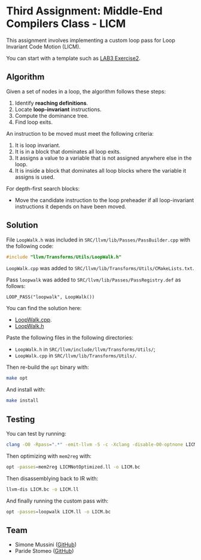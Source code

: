# Third Assignment: Middle-End Compilers Class - LICM

This assignment involves implementing a custom loop pass for Loop Invariant Code Motion (LICM).

You can start with a template such as [LAB3 Exercise2](https://github.com/simomux/LLVM_17/tree/c108417a3bbab5545b7fed1c2dc0f75b7432d83f/TEST/LAB3/Exercise2).

## Algorithm

Given a set of nodes in a loop, the algorithm follows these steps:

1. Identify **reaching definitions**.
2. Locate **loop-invariant** instructions.
3. Compute the dominance tree.
4. Find loop exits.

An instruction to be moved must meet the following criteria:

1. It is loop invariant.
2. It is in a block that dominates all loop exits.
3. It assigns a value to a variable that is not assigned anywhere else in the loop.
4. It is inside a block that dominates all loop blocks where the variable it assigns is used.

For depth-first search blocks:

* Move the candidate instruction to the loop preheader if all loop-invariant instructions it depends on have been moved.

## Solution

File `LoopWalk.h` was included in `SRC/llvm/lib/Passes/PassBuilder.cpp` with the following code:

```cpp
#include "llvm/Transforms/Utils/LoopWalk.h"
```

`LoopWalk.cpp` was added to `SRC/llvm/lib/Transforms/Utils/CMakeLists.txt`.

Pass `loopwalk` was added to `SRC/llvm/lib/Passes/PassRegistry.def` as follows:

```text
LOOP_PASS("loopwalk", LoopWalk())
```

You can find the solution here:

* [LoopWalk.cpp](https://github.com/simomux/LLVM_17/blob/c108417a3bbab5545b7fed1c2dc0f75b7432d83f/TEST/Assignment3/LoopWalk.cpp).
* [LoopWalk.h](https://github.com/simomux/LLVM_17/blob/0e81133baf086c595d61ff524ce518b63a3696b5/TEST/Assignment3/LoopWalk.h)

Paste the following files in the following directories:

* `LoopWalk.h` in `SRC/llvm/include/llvm/Transforms/Utils/`;
* `LoopWalk.cpp` in `SRC/llvm/lib/Transforms/Utils/`.

Then re-build the `opt` binary with:

```bash
make opt
```

And install with:

```bash
make install
```

## Testing

You can test by running:

```bash
clang -O0 -Rpass=".*" -emit-llvm -S -c -Xclang -disable-O0-optnone LICM.c -o LICMNotOptimized.ll
```

Then optimizing with `mem2reg` with:

```bash
opt -passes=mem2reg LICMNotOptimized.ll -o LICM.bc
```

Then disassemblying back to IR with:

```bash
llvm-dis LICM.bc -o LICM.ll
```

And finally running the custom pass with:

```bash
opt -passes=loopwalk LICM.ll -o LICM.bc
```

## Team

* Simone Mussini ([GitHub](https://github.com/simomux))
* Paride Stomeo ([GitHub](https://github.com/paridestomeo))
